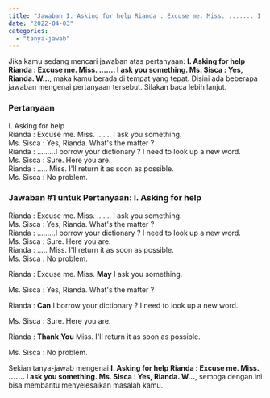 ```yaml
---
title: "Jawaban I. Asking for help Rianda : Excuse me. Miss. ....... I ask you something. Ms. Sisca : Yes, Rianda. W..."
date: "2022-04-03"
categories: 
  - "tanya-jawab"
---
```


Jika kamu sedang mencari jawaban atas pertanyaan: **I. Asking for help Rianda : Excuse me. Miss. ....... I ask you something. Ms. Sisca : Yes, Rianda. W...**, maka kamu berada di tempat yang tepat. Disini ada beberapa jawaban mengenai pertanyaan tersebut. Silakan baca lebih lanjut.

### Pertanyaan

I. Asking for help  
Rianda : Excuse me. Miss. ....... I ask you something.  
Ms. Sisca : Yes, Rianda. What's the matter ?  
Rianda : .........I borrow your dictionary ? I need to look up a new word.  
Ms. Sisca : Sure. Here you are.  
Rianda : ..... Miss. I'll return it as soon as possible.  
Ms. Sisca : No problem.​

### Jawaban #1 untuk Pertanyaan: I. Asking for help  
Rianda : Excuse me. Miss. ....... I ask you something.  
Ms. Sisca : Yes, Rianda. What's the matter ?  
Rianda : .........I borrow your dictionary ? I need to look up a new word.  
Ms. Sisca : Sure. Here you are.  
Rianda : ..... Miss. I'll return it as soon as possible.  
Ms. Sisca : No problem.​

Rianda : Excuse me. Miss. **M****a****y** I ask you something.

Ms. Sisca : Yes, Rianda. What's the matter ?

Rianda : **Can** I borrow your dictionary ? I need to look up a new word.

Ms. Sisca : Sure. Here you are.

Rianda : **T****h****a****n****k** **Y****o****u** Miss. I'll return it as soon as possible.

Ms. Sisca : No problem.

Sekian tanya-jawab mengenai **I. Asking for help Rianda : Excuse me. Miss. ....... I ask you something. Ms. Sisca : Yes, Rianda. W...**, semoga dengan ini bisa membantu menyelesaikan masalah kamu.
